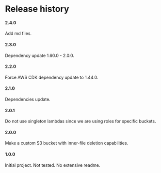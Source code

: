 # Release history

#### 2.4.0
Add md files.

#### 2.3.0
Dependency update 1.60.0 - 2.0.0.

#### 2.2.0
Force AWS CDK dependency update to 1.44.0.

#### 2.1.0
Dependencies update.

#### 2.0.1
Do not use singleton lambdas since we are using roles for specific buckets.

#### 2.0.0
Make a custom S3 bucket with inner-file deletion capabilities.

#### 1.0.0
Initial project. Not tested. No extensive readme.
